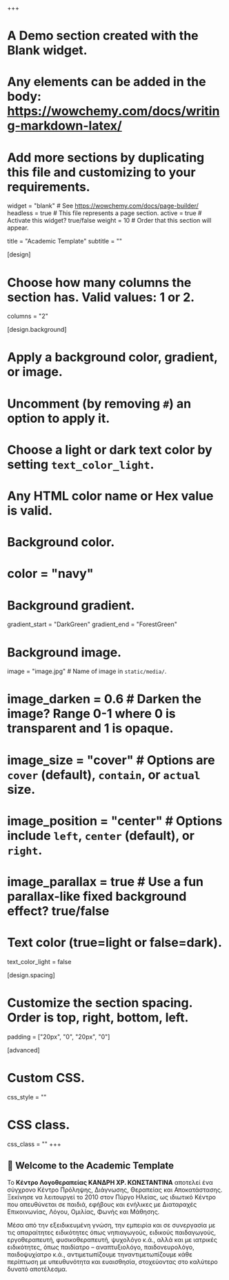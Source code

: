 +++
# A Demo section created with the Blank widget.
# Any elements can be added in the body: https://wowchemy.com/docs/writing-markdown-latex/
# Add more sections by duplicating this file and customizing to your requirements.

widget = "blank"  # See https://wowchemy.com/docs/page-builder/
headless = true  # This file represents a page section.
active = true  # Activate this widget? true/false
weight = 10  # Order that this section will appear.

title = "Academic Template"
subtitle = ""

[design]
  # Choose how many columns the section has. Valid values: 1 or 2.
  columns = "2"

[design.background]
  # Apply a background color, gradient, or image.
  #   Uncomment (by removing `#`) an option to apply it.
  #   Choose a light or dark text color by setting `text_color_light`.
  #   Any HTML color name or Hex value is valid.

  # Background color.
  # color = "navy"
  
  # Background gradient.
  gradient_start = "DarkGreen"
  gradient_end = "ForestGreen"
  
  # Background image.
   image = "image.jpg"  # Name of image in `static/media/`.
  # image_darken = 0.6  # Darken the image? Range 0-1 where 0 is transparent and 1 is opaque.
  # image_size = "cover"  #  Options are `cover` (default), `contain`, or `actual` size.
  # image_position = "center"  # Options include `left`, `center` (default), or `right`.
  # image_parallax = true  # Use a fun parallax-like fixed background effect? true/false
  
  # Text color (true=light or false=dark).
  text_color_light = false

[design.spacing]
  # Customize the section spacing. Order is top, right, bottom, left.
  padding = ["20px", "0", "20px", "0"]

[advanced]
 # Custom CSS. 
 css_style = ""
 
 # CSS class.
 css_class = ""
+++

## 👋 Welcome to the Academic Template

Το **Κέντρο Λογοθεραπείας ΚΑΝΔΡΗ ΧΡ. ΚΩΝΣΤΑΝΤΙΝΑ** αποτελεί ένα σύγχρονο Κέντρο Πρόληψης, Διάγνωσης, Θεραπείας και Αποκατάστασης. Ξεκίνησε να λειτουργεί το 2010 στον Πύργο Ηλείας, ως ιδιωτικό Κέντρο που απευθύνεται σε παιδιά, εφήβους και ενήλικες με Διαταραχές Επικοινωνίας, Λόγου, Ομιλίας, Φωνής και Μάθησης. 

Μέσα από την εξειδικευμένη γνώση, την εμπειρία και σε συνεργασία με τις απαραίτητες ειδικότητες όπως νηπιαγωγούς, ειδικούς παιδαγωγούς, εργοθεραπευτή, φυσικοθεραπευτή, ψυχολόγο κ.ά., αλλά και με ιατρικές ειδικότητες, όπως παιδίατρο – αναπτυξιολόγο, παιδονευρολόγο, παιδοψυχίατρο κ.ά., αντιμετωπίζουμε τηναντιμετωπίζουμε κάθε περίπτωση με υπευθυνότητα και ευαισθησία, στοχεύοντας στο καλύτερο δυνατό αποτέλεσμα.
